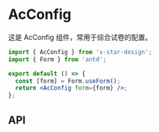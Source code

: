 # AcConfig

这是 AcConfig 组件，常用于综合试卷的配置。

```jsx
import { AcConfig } from 'x-star-design';
import { Form } from 'antd';

export default () => {
  const [form] = Form.useForm();
  return <AcConfig form={form} />;
};
```

## API

<API id="AcConfig"></API>
